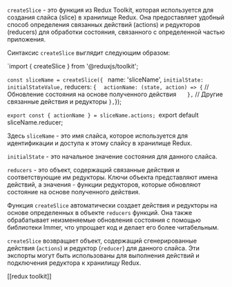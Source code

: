 `createSlice` - это функция из Redux Toolkit, которая используется для создания слайса (slice) в хранилище Redux. Она предоставляет удобный способ определения связанных действий (actions) и редукторов (reducers) для обработки состояния, связанного с определенной частью приложения.

Синтаксис `createSlice` выглядит следующим образом:

`import { createSlice } from '@reduxjs/toolkit';

`const sliceName = createSlice({
 ` name: 'sliceName',
 ` initialState: initialStateValue,
 ` reducers: {
 `   actionName: (state, action) => {
`      // Обновление состояния на основе полученного действия
`    },
`    // Другие связанные действия и редукторы
 ` },
`});

`export const { actionName } = sliceName.actions;
`export default sliceName.reducer;

Здесь `sliceName` - это имя слайса, которое используется для идентификации и доступа к этому слайсу в хранилище Redux.

`initialState` - это начальное значение состояния для данного слайса.

`reducers` - это объект, содержащий связанные действия и соответствующие им редукторы. Ключи объекта представляют имена действий, а значения - функции редукторов, которые обновляют состояние на основе полученного действия.

Функция `createSlice` автоматически создает действия и редукторы на основе определенных в объекте `reducers` функций. Она также обрабатывает неизменяемые обновления состояния с помощью библиотеки Immer, что упрощает код и делает его более читабельным.

`createSlice` возвращает объект, содержащий сгенерированные действия (`actions`) и редуктор (`reducer`) для данного слайса. Эти экспорты могут быть использованы для выполнения действий и подключения редуктора к хранилищу Redux.


[[redux toolkit]]